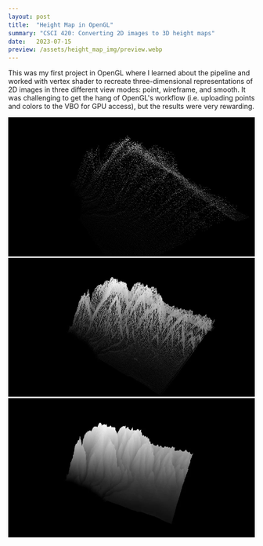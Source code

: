 ```yaml
---
layout: post
title:  "Height Map in OpenGL"
summary: "CSCI 420: Converting 2D images to 3D height maps"
date:   2023-07-15
preview: /assets/height_map_img/preview.webp
---
```


This was my first project in OpenGL where I learned about the pipeline and worked with vertex shader to recreate three-dimensional representations of 2D images in three different view modes: point, wireframe, and smooth. It was challenging to get the hang of OpenGL's workflow (i.e. uploading points and colors to the VBO for GPU access), but the results were very rewarding.  

![Picture 1](/assets/height_map_img/hmap_point.webp)
![Picture 2](/assets/height_map_img/hmap_wireframe.webp)
![Picture 3](/assets/height_map_img/hmap_smooth.webp)
